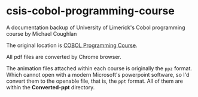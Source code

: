 # csis-cobol-programming-course
A documentation backup of University of Limerick's Cobol programming course by Michael Coughlan

The original location is [COBOL Programming Course](https://www.csis.ul.ie/cobol/course/Default.htm).

All pdf files are converted by Chrome browser.

The animation files attached within each course is originally the `ppz` format. Which cannot open with a modern Microsoft's powerpoint software, so I'd convert them to the openable file, that is, the `ppt` format. All of them are within the **Converted-ppt** directory.
